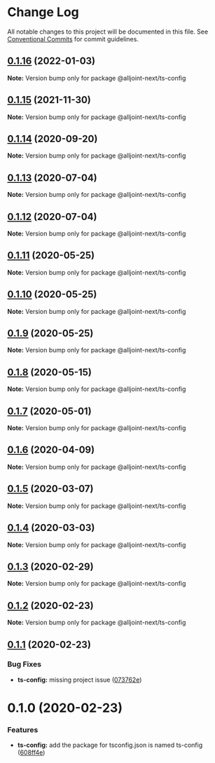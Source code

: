 # Change Log

All notable changes to this project will be documented in this file.
See [Conventional Commits](https://conventionalcommits.org) for commit guidelines.

## [0.1.16](https://github.com/AllJointTW/AllJointNext/compare/@alljoint-next/ts-config@0.1.15...@alljoint-next/ts-config@0.1.16) (2022-01-03)

**Note:** Version bump only for package @alljoint-next/ts-config





## [0.1.15](https://github.com/AllJointTW/AllJointNext/compare/@alljoint-next/ts-config@0.1.14...@alljoint-next/ts-config@0.1.15) (2021-11-30)

**Note:** Version bump only for package @alljoint-next/ts-config

## [0.1.14](https://github.com/AllJointTW/AllJointNext/compare/@alljoint-next/ts-config@0.1.13...@alljoint-next/ts-config@0.1.14) (2020-09-20)

**Note:** Version bump only for package @alljoint-next/ts-config

## [0.1.13](https://github.com/AllJointTW/AllJointNext/compare/@alljoint-next/ts-config@0.1.12...@alljoint-next/ts-config@0.1.13) (2020-07-04)

**Note:** Version bump only for package @alljoint-next/ts-config

## [0.1.12](https://github.com/AllJointTW/AllJointNext/compare/@alljoint-next/ts-config@0.1.11...@alljoint-next/ts-config@0.1.12) (2020-07-04)

**Note:** Version bump only for package @alljoint-next/ts-config

## [0.1.11](https://github.com/AllJointTW/AllJointNext/compare/@alljoint-next/ts-config@0.1.10...@alljoint-next/ts-config@0.1.11) (2020-05-25)

**Note:** Version bump only for package @alljoint-next/ts-config

## [0.1.10](https://github.com/AllJointTW/AllJointNext/compare/@alljoint-next/ts-config@0.1.9...@alljoint-next/ts-config@0.1.10) (2020-05-25)

**Note:** Version bump only for package @alljoint-next/ts-config

## [0.1.9](https://github.com/AllJointTW/AllJointNext/compare/@alljoint-next/ts-config@0.1.8...@alljoint-next/ts-config@0.1.9) (2020-05-25)

**Note:** Version bump only for package @alljoint-next/ts-config

## [0.1.8](https://github.com/AllJointTW/AllJointNext/compare/@alljoint-next/ts-config@0.1.7...@alljoint-next/ts-config@0.1.8) (2020-05-15)

**Note:** Version bump only for package @alljoint-next/ts-config

## [0.1.7](https://github.com/AllJointTW/AllJointNext/compare/@alljoint-next/ts-config@0.1.6...@alljoint-next/ts-config@0.1.7) (2020-05-01)

**Note:** Version bump only for package @alljoint-next/ts-config

## [0.1.6](https://github.com/AllJointTW/AllJointNext/compare/@alljoint-next/ts-config@0.1.5...@alljoint-next/ts-config@0.1.6) (2020-04-09)

**Note:** Version bump only for package @alljoint-next/ts-config

## [0.1.5](https://github.com/AllJointTW/AllJointNext/compare/@alljoint-next/ts-config@0.1.4...@alljoint-next/ts-config@0.1.5) (2020-03-07)

**Note:** Version bump only for package @alljoint-next/ts-config

## [0.1.4](https://github.com/AllJointTW/AllJointNext/compare/@alljoint-next/ts-config@0.1.3...@alljoint-next/ts-config@0.1.4) (2020-03-03)

**Note:** Version bump only for package @alljoint-next/ts-config

## [0.1.3](https://github.com/AllJointTW/AllJointNext/compare/@alljoint-next/ts-config@0.1.2...@alljoint-next/ts-config@0.1.3) (2020-02-29)

**Note:** Version bump only for package @alljoint-next/ts-config

## [0.1.2](https://github.com/AllJointTW/AllJointNext/compare/@alljoint-next/ts-config@0.1.1...@alljoint-next/ts-config@0.1.2) (2020-02-23)

**Note:** Version bump only for package @alljoint-next/ts-config

## [0.1.1](https://github.com/AllJointTW/AllJointNext/compare/@alljoint-next/ts-config@0.1.0...@alljoint-next/ts-config@0.1.1) (2020-02-23)

### Bug Fixes

- **ts-config:** missing project issue ([073762e](https://github.com/AllJointTW/AllJointNext/commit/073762e0983887e118ea8434607323a4a6081ebc))

# 0.1.0 (2020-02-23)

### Features

- **ts-config:** add the package for tsconfig.json is named ts-config ([608ff4e](https://github.com/AllJointTW/AllJointNext/commit/608ff4ef7851eb44f875aa590eb35d1eca607aff))
